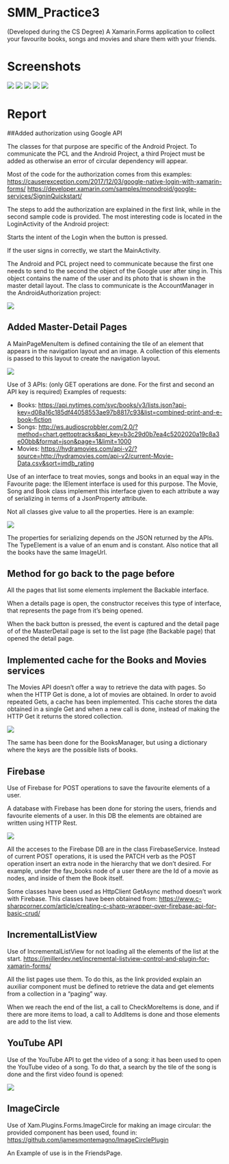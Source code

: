 # SMM_Practice3
(Developed during the CS Degree) A Xamarin.Forms application to collect your favourite books, songs and movies and share them with your friends.

# Screenshots

![](images/film.png)
![](images/friends.png)
![](images/menu.png)
![](images/login.png)
![](images/songs.png)

# Report

##Added authorization using Google API

The classes for that purpose are specific of the Android Project. To communicate the PCL and the Android Project, a third Project must be added as otherwise an error of circular dependency will appear.

Most of the code for the authorization comes from this examples: https://causerexception.com/2017/12/03/google-native-login-with-xamarin-forms/
https://developer.xamarin.com/samples/monodroid/google-services/SigninQuickstart/

The steps to add the authorization are explained in the first link, while in the second sample code is provided. The most interesting code is located in the LoginActivity of the Android project: 

Starts the intent of the Login when the button is pressed.

If the user signs in correctly, we start the MainActivity.

The Android and PCL project need to communicate because the first one needs to send to the second the object of the Google user after sing in. This object contains the name of the user and its photo that is shown in the master detail layout. The class to communicate is the AccountManager in the AndroidAuthorization project:

![](images/accountManager.png)

## Added Master-Detail Pages

A MainPageMenuItem is defined containing the tile of an element that appears in the navigation layout and an image. A collection of this elements is passed to this layout to create the navigation layout.

![](images/master.png)

Use of 3 APIs: (only GET operations are done. For the first and second an API key is required) Examples of requests: 
- Books: https://api.nytimes.com/svc/books/v3/lists.json?api-key=d08a16c185df44058553ae97b8817c93&list=combined-print-and-e-book-fiction
- Songs: http://ws.audioscrobbler.com/2.0/?method=chart.gettoptracks&api_key=b3c29d0b7ea4c5202020a19c8a3e00bb&format=json&page=1&limit=1000
- Movies: https://hydramovies.com/api-v2/?source=http://hydramovies.com/api-v2/current-Movie-Data.csv&sort=imdb_rating

Use of an interface to treat movies, songs and books in an equal way in the Favourite page: the IElement interface is used for this purpose. The Movie, Song and Book class implement this interface given to each attribute a way of serializing in terms of a JsonProperty attribute.

Not all classes give value to all the properties. Here is an example:

![](images/book.png)

The properties for serializing depends on the JSON returned by the APIs. The TypeElement is a value of an enum and is constant. Also notice that all the books have the same ImageUrl.

## Method for go back to the page before

All the pages that list some elements implement the Backable interface.

When a details page is open, the constructor receives this type of interface, that represents the page from it’s being opened.

When the back button is pressed, the event is captured and the detail page of of the MasterDetail page is set to the list page (the Backable page) that opened the detail page.

## Implemented cache for the Books and Movies services

The Movies API doesn’t offer a way to retrieve the data with pages. So when the HTTP Get is done, a lot of movies are obtained. In order to avoid repeated Gets, a cache has been implemented. This cache stores the data obtained in a single Get and when a new call is done, instead of making the HTTP Get it returns the stored collection.

![](images/cache.png)

The same has been done for the BooksManager, but using a dictionary where the keys are the possible lists of books.

## Firebase

Use of Firebase for POST operations to save the favourite elements of a user.

A database with Firebase has been done for storing the users, friends and favourite elements of a user. In this DB the elements are obtained are written using HTTP Rest.

![](images/firebase.png)

All the acceses to the Firebase DB are in the class FirebaseService. Instead of current POST operations, it is used the PATCH verb as the POST operation insert an extra node in the hierarchy that we don’t desired. For example, under the fav_books node of a user there are the Id of a movie as nodes, and inside of them the Book itself.

Some classes have been used as HttpClient GetAsync method doesn’t work with Firebase. This classes have been obtained from: https://www.c-sharpcorner.com/article/creating-c-sharp-wrapper-over-firebase-api-for-basic-crud/


## IncrementalListView
Use of IncrementalListView for not loading all the elements of the list at the start. https://jmillerdev.net/incremental-listview-control-and-plugin-for-xamarin-forms/

All the list pages use them. To do this, as the link provided explain an auxiliar component must be defined to retrieve the data and get elements from a collection in a “paging” way.

When we reach the end of the list, a call to CheckMoreItems is done, and if there are more items to load, a call to AddItems is done and those elements are add to the list view.

## YouTube API
Use of the YouTube API to get the video of a song: it has been used to open the YouTube video of a song. To do that, a search by the tile of the song is done and the first video found is opened:

![](images/youtube.png)

## ImageCircle
Use of Xam.Plugins.Forms.ImageCircle for making an image circular: the provided component has been used, found in: https://github.com/jamesmontemagno/ImageCirclePlugin 

An Example of use is in the FriendsPage.